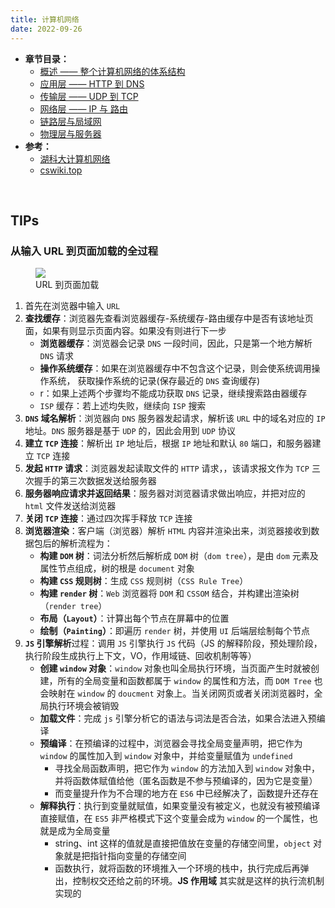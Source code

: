 ```yaml
---
title: 计算机网络
date: 2022-09-26
---
```


- **章节目录：**
  - [概述 —— 整个计算机网络的体系结构](Summary/index.md)
  - [应用层 —— HTTP 到 DNS](Application/index.md)
  - [传输层 —— UDP 到 TCP](Transport/index.md)
  - [网络层 —— IP 与 路由](Internet/index.md)
  - [链路层与局域网](Link/index.md)
  - [物理层与服务器](#)
- **参考：**
  - [湖科大计算机网络](https://www.bilibili.com/video/BV1c4411d7jb)
  - [cswiki.top](https://cswiki.top/pages/net/)

<br>

## TIPs

### 从输入 URL 到页面加载的全过程

<figure><img src="/img/cs/HTTP_url.png"/><figcaption>
  URL 到页面加载
</figcaption></figure>

1. 首先在浏览器中输入 `URL`
2. **查找缓存**：浏览器先查看浏览器缓存-系统缓存-路由缓存中是否有该地址页面，如果有则显示页面内容。如果没有则进行下一步
   - **浏览器缓存**：浏览器会记录 `DNS` 一段时间，因此，只是第一个地方解析 `DNS` 请求
   - **操作系统缓存**：如果在浏览器缓存中不包含这个记录，则会使系统调用操作系统， 获取操作系统的记录(保存最近的 `DNS` 查询缓存)
   - r：如果上述两个步骤均不能成功获取 `DNS` 记录，继续搜索路由器缓存
   - `ISP` 缓存：若上述均失败，继续向 `ISP` 搜索
3. **`DNS` 域名解析**：浏览器向 `DNS` 服务器发起请求，解析该 `URL` 中的域名对应的 `IP` 地址。`DNS` 服务器是基于 `UDP` 的，因此会用到 `UDP` 协议
4. **建立 `TCP` 连接**：解析出 `IP` 地址后，根据 `IP` 地址和默认 `80` 端口，和服务器建立 `TCP` 连接
5. **发起 `HTTP` 请求**：浏览器发起读取文件的 `HTTP` 请求，，该请求报文作为 `TCP` 三次握手的第三次数据发送给服务器
6. **服务器响应请求并返回结果**：服务器对浏览器请求做出响应，并把对应的 `html` 文件发送给浏览器
7. **关闭 `TCP` 连接**：通过四次挥手释放 `TCP` 连接
8. **浏览器渲染**：客户端（浏览器）解析 `HTML` 内容并渲染出来，浏览器接收到数据包后的解析流程为：
   - **构建 `DOM` 树**：词法分析然后解析成 `DOM` 树（`dom tree`），是由 `dom` 元素及属性节点组成，树的根是 `document` 对象
   - **构建 `CSS` 规则树**：生成 `CSS` 规则树（`CSS Rule Tree`）
   - **构建 `render` 树**：`Web` 浏览器将 `DOM` 和 `CSSOM` 结合，并构建出渲染树（`render tree`）
   - **布局（`Layout`）**：计算出每个节点在屏幕中的位置
   - **绘制（`Painting`）**：即遍历 `render` 树，并使用 `UI` 后端层绘制每个节点
9. **`JS` 引擎解析**过程：调用 `JS` 引擎执行 `JS` 代码（JS 的解释阶段，预处理阶段，执行阶段生成执行上下文，VO，作用域链、回收机制等等）
   - **创建 `window` 对象**：`window` 对象也叫全局执行环境，当页面产生时就被创建，所有的全局变量和函数都属于 `window` 的属性和方法，而 `DOM Tree` 也会映射在 `window` 的 `doucment` 对象上。当关闭网页或者关闭浏览器时，全局执行环境会被销毁
   - **加载文件**：完成 `js` 引擎分析它的语法与词法是否合法，如果合法进入预编译
   - **预编译**：在预编译的过程中，浏览器会寻找全局变量声明，把它作为 `window` 的属性加入到 `window` 对象中，并给变量赋值为 `undefined`
     - 寻找全局函数声明，把它作为 `window` 的方法加入到 `window` 对象中，并将函数体赋值给他（匿名函数是不参与预编译的，因为它是变量）
     - 而变量提升作为不合理的地方在 `ES6` 中已经解决了，函数提升还存在
   - **解释执行**：执行到变量就赋值，如果变量没有被定义，也就没有被预编译直接赋值，在 `ES5` 非严格模式下这个变量会成为 `window` 的一个属性，也就是成为全局变量
     - string、int 这样的值就是直接把值放在变量的存储空间里，`object` 对象就是把指针指向变量的存储空间
     - 函数执行，就将函数的环境推入一个环境的栈中，执行完成后再弹出，控制权交还给之前的环境。**JS 作用域** 其实就是这样的执行流机制实现的
